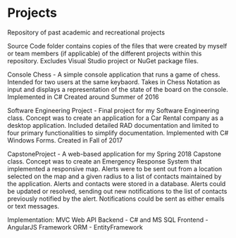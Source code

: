 # Projects
Repository of past academic and recreational projects

Source Code folder contains copies of the files that were created by myself or team members (if applicable) of the different projects within this repository. Excludes Visual Studio project or NuGet package files.

Console Chess - A simple console application that runs a game of chess. Intended for two users at the same keybaord. 
Takes in Chess Notation as input and displays a representation of the state of the board on the console.
Implemented in C#
Created around Summer of 2016


Software Engineering Project - Final project for my Software Engineering class.
Concept was to create an application for a Car Rental company as a desktop application.
Included detailed RAD documentation and limited to four primary functionalities to simplify documentation.
Implemented with C# Windows Forms.
Created in Fall of 2017


CapstoneProject - A web-based application for my Spring 2018 Capstone class.
Concept was to create an Emergency Response System that implemented a responsive map.
Alerts were to be sent out from a location selected on the map and a given radius to a list of contacts
maintained by the application. Alerts and contacts were stored in a database. Alerts could be updated or resolved, sending out
new notifications to the list of contacts previously notified by the alert.
Notifications could be sent as either emails or text messages.

Implementation:
MVC Web API
Backend - C# and MS SQL
Frontend - AngularJS Framework
ORM - EntityFramework